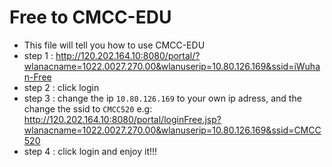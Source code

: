 # Free to CMCC-EDU
* This file will tell you how to use CMCC-EDU
 * step 1 : http://120.202.164.10:8080/portal/?wlanacname=1022.0027.270.00&wlanuserip=10.80.126.169&ssid=iWuhan-Free
 * step 2 : click login
 * step 3 : change the ip `10.80.126.169` to your own ip adress, and the change the ssid to `CMCC520` e.g: http://120.202.164.10:8080/portal/loginFree.jsp?wlanacname=1022.0027.270.00&wlanuserip=10.80.126.169&ssid=CMCC520
 * step 4 : click login and enjoy it!!!